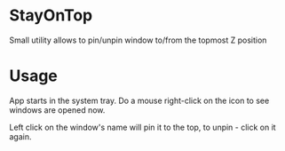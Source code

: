 # StayOnTop
Small utility allows to pin/unpin window to/from the topmost Z position
# Usage
App starts in the system tray. Do a mouse right-click on the icon to see windows are opened now. 

Left click on the window's name will pin it to the top, to unpin - click on it again.
